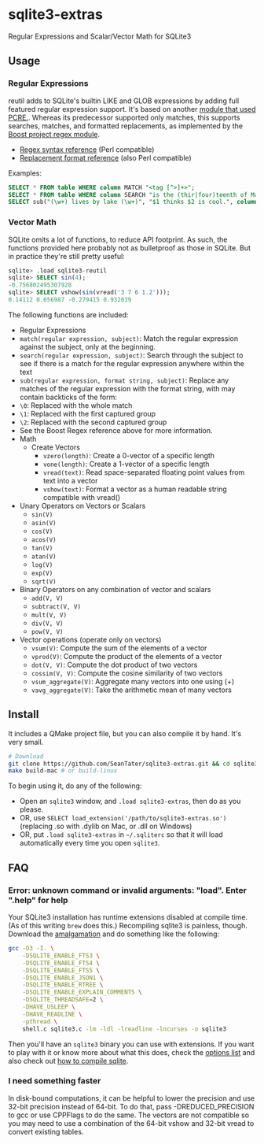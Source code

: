 sqlite3-extras
==============
Regular Expressions and Scalar/Vector Math for SQLite3

Usage
-----
### Regular Expressions
reutil adds to SQLite's builtin LIKE and GLOB expressions by adding full featured regular expression support.
It's based on another [module that used PCRE.](https://github.com/ralight/sqlite3-pcre).
Whereas its predecessor supported only matches, this supports searches, matches, and formatted replacements,
as implemented by the
[Boost project regex module](http://www.boost.org/doc/libs/1_55_0/libs/regex/doc/html/index.html).

 - [Regex syntax reference](http://www.boost.org/doc/libs/1_55_0/libs/regex/doc/html/boost_regex/syntax/perl_syntax.html) (Perl compatible)
 - [Replacement format reference](http://www.boost.org/doc/libs/1_55_0/libs/regex/doc/html/boost_regex/format/perl_format.html) (also Perl compatible)

Examples:
```sql
SELECT * FROM table WHERE column MATCH "<tag [^>]+>";
SELECT * FROM table WHERE column SEARCH "is the (thir|four)teenth of May";
SELECT sub("(\w+) lives by lake (\w+)", "$1 thinks $2 is cool.", column) FROM table;
```

### Vector Math
SQLite omits a lot of functions, to reduce API footprint. As such, the functions provided here probably not as bulletproof as those in SQLite. But in practice they're still pretty useful:

```sql
sqlite> .load sqlite3-reutil
sqlite> SELECT sin(4);
-0.756802495307928
sqlite> SELECT vshow(sin(vread('3 7 6 1.2')));
0.14112 0.656987 -0.279415 0.932039
```

The following functions are included:
- Regular Expressions
 - `match(regular expression, subject)`: Match the regular expression against the subject, only at the beginning.
 - `search(regular expression, subject)`: Search through the subject to see if there is a match for the regular expression anywhere within the text
 - `sub(regular expression, format string, subject)`: Replace any matches of the regular expression with the format string, with may contain backticks of the form:
 - `\0`: Replaced with the whole match
 - `\1`: Replaced with the first captured group
 - `\2`: Replaced with the second captured group
 - See the Boost Regex reference above for more information.
- Math
  - Create Vectors
    - `vzero(length)`: Create a 0-vector of a specific length
    - `vone(length)`: Create a 1-vector of a specific length
    - `vread(text)`: Read space-separated floating point values from text into a vector
    - `vshow(text)`: Format a vector as a human readable string compatible with vread()
 - Unary Operators on Vectors or Scalars
    - `sin(V)`
    - `asin(V)`
    - `cos(V)`
    - `acos(V)`
    - `tan(V)`
    - `atan(V)`
    - `log(V)`
    - `exp(V)`
    - `sqrt(V)`
 - Binary Operators on any combination of vector and scalars
    - `add(V, V)`
    - `subtract(V, V)`
    - `mult(V, V)`
    - `div(V, V)`
    - `pow(V, V)`
 - Vector operations (operate only on vectors)
    - `vsum(V)`: Compute the sum of the elements of a vector
    - `vprod(V)`: Compute the product of the elements of a vector
    - `dot(V, V)`: Compute the dot product of two vectors
    - `cossim(V, V)`: Compute the cosine similarity of two vectors
    - `vsum_aggregate(V)`: Aggregate many vectors into one using (+)
    - `vavg_aggregate(V)`: Take the arithmetic mean of many vectors


Install
-------

It includes a QMake project file, but you can also compile it by hand. It's very small.
```sh
# Download
git clone https://github.com/SeanTater/sqlite3-extras.git && cd sqlite3-extras
make build-mac # or build-linux
```
To begin using it, do any of the following:
  - Open an `sqlite3` window, and  `.load sqlite3-extras`, then do as you please.
  - OR, use `SELECT load_extension('/path/to/sqlite3-extras.so')`
    (replacing .so with .dylib on Mac, or .dll on Windows)
  - OR, put `.load sqlite3-extras` in `~/.sqliterc` so that it will load
    automatically every time you open `sqlite3`.


FAQ
---

### Error: unknown command or invalid arguments:  "load". Enter ".help" for help
Your SQLite3 installation has runtime extensions disabled at compile time.
(As of this writing `brew` does this.) Recompiling sqlite3 is painless, though.
Download the [amalgamation](https://www.sqlite.org/download.html) and do
something like the following:

```sh
gcc -O3 -I. \
    -DSQLITE_ENABLE_FTS3 \
    -DSQLITE_ENABLE_FTS4 \
    -DSQLITE_ENABLE_FTS5 \
    -DSQLITE_ENABLE_JSON1 \
    -DSQLITE_ENABLE_RTREE \
    -DSQLITE_ENABLE_EXPLAIN_COMMENTS \
    -DSQLITE_THREADSAFE=2 \
    -DHAVE_USLEEP \
    -DHAVE_READLINE \
    -pthread \
    shell.c sqlite3.c -lm -ldl -lreadline -lncurses -o sqlite3
```
Then you'll have an `sqlite3` binary you can use with extensions. If you want to
play with it or know more about what this does, check the
[options list](https://www.sqlite.org/compile.html)
and also check out
[how to compile sqlite](https://www.sqlite.org/howtocompile.html).

### I need something faster
In disk-bound computations, it can be helpful to lower the precision and use
32-bit precision instead of 64-bit. To do that, pass -DREDUCED_PRECISION to gcc
or use CPPFlags to do the same. The vectors are not compatible so you may need
to use a combination of the 64-bit vshow and 32-bit vread to convert existing
tables.
